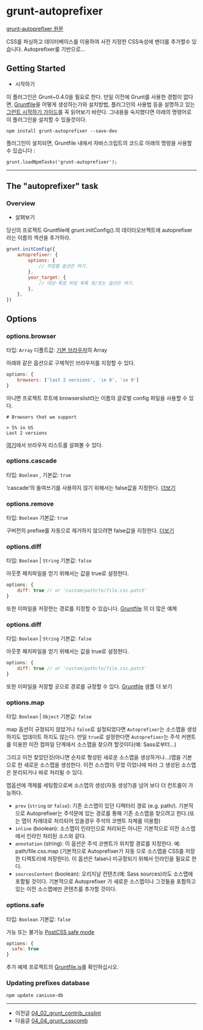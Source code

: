 # grunt-autoprefixer

[grunt-autoprefixer 원문](https://github.com/ndmitry/grunt-autoprefixer)

CSS를 파싱하고 데이터베이스를 이용하여 사전 지정한 CSS속성에 밴더를 추가할수 있습니다. Autoprefixer를 기반으로...


## Getting Started

- 시작하기

이 플러그인은 Grunt~0.4.0을 필요로 한다.
만일 이전에 Grunt를 사용한 경험이 없다면, [Gruntfile](http://gruntjs.com/sample-gruntfile)을 어떻게 생성하는가와 설치방법, 플러그인의 사용법 등을  설명하고 있는 [그런트 시작하기 가이드](http://gruntjs.com/getting-started)를 꼭 읽어보기 바란다. 그내용을 숙지했다면 아래의  명령어로 이 플러그인을 설치할 수 있을것이다.

```
npm install grunt-autoprefixer --save-dev  
```

플러그인이 설치되면, Gruntfile 내에서 자바스크립트의 코드로 아래의 명령을 사용할 수 있습니다 :

```
grunt.loadNpmTasks('grunt-autoprefixer');  
```

***



## The "autoprefixer" task




### Overview

- 살펴보기

당신의 프로젝트 Gruntfile에 grunt.initConfig().의 데이타오브젝트에 autoprefixer라는 이름의 섹션을 추가하라.

```javascript
grunt.initConfig({
	autoprefixer: {
		options: {
			// 작업별 옵션은 여기.
		},
		your_target: {
			// 대상-특정 파일 목록 및/또는 옵션은 여기.
		},
	},
})
```




## Options




### options.browser

타입: `Array`   디폴트값: [기본 브라우저](https://github.com/ai/browserslist)의 Array

아래와 같은 옵션으로 구체적인 브라우저를 지정할 수 있다.


```javascript
options: {
	browsers: ['last 2 versions', 'ie 8', 'ie 9']
}
```

아니면 프로젝트 루트에 browserslist라는 이름의 글로벌 config 파일을 사용할 수 있다.


```
# Browsers that we support

> 5% in US
Last 2 versions
```

[여기](https://github.com/ai/browserslist)에서 브라우저 리스트를 살펴볼 수 있다.




### options.cascade

타입: `Boolean` , 기본값: `true`

‘cascade’의 들여쓰기를 사용하지 않기 위해서는 false값을 지정한다. 
[더보기](https://github.com/postcss/autoprefixer#visual-cascade)




### options.remove

타입: `Boolean` 기본값: `true`

구버전의 prefixe를 자동으로 제거하지 않으려면 false값을 지정한다. 
[더보기](https://github.com/postcss/autoprefixer/releases/tag/4.0.0)





### options.diff

타입: `Boolean` | `String` 기본값: `false`

아웃풋 패치파일을 얻기 위해서는 값을 true로 설정한다.

```javascript
options: {
	diff: true // or 'custom/path/to/file.css.patch' 
}
```

또한 이파일을 저장한는 경로를 지정할 수 있습니다. [Gruntfile](https://github.com/nDmitry/grunt-autoprefixer/blob/master/Gruntfile.js) 의 더 많은 예제




### options.diff

타입: `Boolean` | `String` 기본값: `false`

아웃풋 패치파일을 얻기 위해서는 값을 true로 설정한다.


```javascript
options: {
	diff: true // or 'custom/path/to/file.css.patch' 
}
```

또한 이파일을 저장할 곳으로 경로를 규정할 수 있다.
[Gruntfile](https://github.com/nDmitry/grunt-autoprefixer/blob/master/Gruntfile.js) 샘플 더 보기 





### options.map

타입: `Boolean` | `Object`  기본값: `false`

map 옵션이 규정되지 않았거나 `false`로 설정되었다면 `Autoprefixer`는 소스맵을 생성하지도 업데이트 하지도 않는다.
만일 `true`로 설정한다면 `Autoprefixer`는 주석 커맨트를 이용한 이전 컴파일 단계에서 소스맵을 찾으려 할것이다(예: Sass로부터...) 

그리고 이전 찾았던것(아니면 순차로 형성된 새로운 소스맵을 생성하거나...)맵을 기본으로 한 새로운 소스맵을 생성한다. 이전 소스맵이 무었 이었나에 따라 그 생성된 소스맵은 분리되거나 바로 처리될 수 있다.

맵옵션에 객체를 세팅함으로써 소스맵의 생성(자동 생성?)을 넘어 보다 더 컨트롤이 가능하다.

- `prev` (`string` or `false`): 기존 소스맵이 있던 디렉터리 경로 (e.g. path/). 기본적으로 Autoprefixer는 주석문에 있는 경로를 통해 기존  소스맵을 찾으려고 한다.(또는 맵이 차례대로 처리되어 있을경우 주석의 코멘트 자체를 이용함) 
- `inline` (boolean): 소스맵이 인라인으로 처리되든 아니든 기본적으로 이전 소스맵에서 인라인 처리된 소스와 같다.
- `annotation` (string): 이 옵션은 주석 코멘트가 위치할 경로를 지정한다. 예: path/file.css.map (기본적으로 Autoprefixer가 자동 으로 소스맵을 CSS를 저장한 디렉토리에 저장한다). 이 옵션은 false나 미규정되기 위해서 인라인을 필요로 한다.
- `sourcesContent` (boolean): 오리지날 컨텐츠(예: Sass sources)라도 소스맵에 포함될 것이다. 기본적으로 Autoprefixer 가 새로운  소스맵이나 그것들을 포함하고 있는 이전 소스맵에만  콘텐츠를 추가할 것이다.





### options.safe

타입: `Boolean` 기본값: `false`

가능 또는 불가능 [PostCSS safe mode](https://github.com/postcss/postcss#safe-mode)
  
```javascript
options: {
  safe: true
}
```


추가 예제 프로젝트의 [Gruntfile.js](https://github.com/nDmitry/grunt-autoprefixer/blob/master/Gruntfile.js)를 확인하십시오.




### Updating prefixes database

```
npm update caniuse-db
```





***

- 이전글 [04_02_grunt_contrib_csslint](04_02_grunt_contrib_csslint)
- 다음글 [04_04_grunt_csscomb](04_04_grunt_csscomb)

